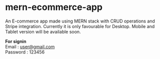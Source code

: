 # mern-ecommerce-app
An E-commerce app made using MERN stack with CRUD operations and Stripe integration.
Currently it is only favourable for Desktop. Mobile and Tablet version will be available soon.

**For signin** <br>
Email : user@gmail.com<br>
Password : 123456
